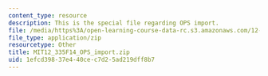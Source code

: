 ```yaml
---
content_type: resource
description: This is the special file regarding OPS import.
file: /media/https%3A/open-learning-course-data-rc.s3.amazonaws.com/12-335-experimental-atmospheric-chemistry-fall-2014/1efcd39837e440cec7d25ad219dff8b7_MIT12_335F14_OPS_import.zip
file_type: application/zip
resourcetype: Other
title: MIT12_335F14_OPS_import.zip
uid: 1efcd398-37e4-40ce-c7d2-5ad219dff8b7
---
```

